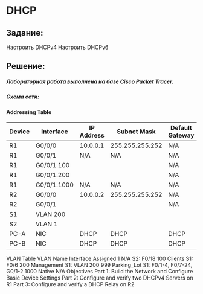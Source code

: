 # DHCP

##  Задание:
Настроить DHCPv4
Настроить DHCPv6

##  Решение:

##### Лабораторная работа выполнена на базе Cisco Packet Tracer.

##### Схема сети:


#### Addressing Table
| Device	| Interface	| IP Address |	Subnet Mask	| Default Gateway |
| ------	| --------	| ---------- |	-----------	| --------------- |
| R1	| G0/0/0	| 10.0.0.1	| 255.255.255.252	| N/A| 
| R1	| G0/0/1	| N/A	| N/A	| N/A| 
| R1	| G0/0/1.100	| | | N/A| 
| R1	| G0/0/1.200	| | | N/A| 
| R1	| G0/0/1.1000	| N/A	| N/A	| N/A| 
| R2	| G0/0/0	| 10.0.0.2	| 255.255.255.252	| N/A| 
| R2	| G0/0/1	|	| | N/A| 
| S1	| VLAN 200	| | | | 
| S2	| VLAN 1	| | | | 
| PC-A	| NIC	| DHCP	| DHCP	| DHCP| 
| PC-B	| NIC	| DHCP	| DHCP	| DHCP| 

VLAN Table
VLAN	Name	Interface Assigned
1	N/A	S2: F0/18
100	Clients	S1: F0/6
200	Management	S1: VLAN 200 
999	Parking_Lot	S1: F0/1-4, F0/7-24, G0/1-2
1000	Native	N/A
Objectives
Part 1: Build the Network and Configure Basic Device Settings
Part 2: Configure and verify two DHCPv4 Servers on R1
Part 3: Configure and verify a DHCP Relay on R2
